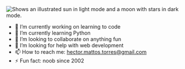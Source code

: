<picture>
  <source media="(prefers-color-scheme: dark)" srcset="https://github.com/MattosHL/MattosHL/blob/main/Rocky_Light.png?raw=true">
  <source media="(prefers-color-scheme: light)" srcset="https://github.com/MattosHL/MattosHL/blob/92e1866dfdfebfde49cc5b3ed2c576eb99a7dd1f/Darkmode%20Schnauzer.png">
  <img alt="Shows an illustrated sun in light mode and a moon with stars in dark mode." src="https://user-images.githubusercontent.com/25423296/163456779-a8556205-d0a5-45e2-ac17-42d089e3c3f8.png">
</picture>

- 🔭 I’m currently working on learning to code
- 🌱 I’m currently learning Python
- 👯 I’m looking to collaborate on anything fun
- 🤔 I’m looking for help with web development
- 📫 How to reach me: hector.mattos.torres@gmail.com
- ⚡ Fun fact: noob since 2002
